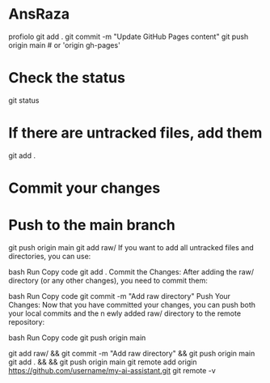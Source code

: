 # AnsRaza
profiolo
git add .
git commit -m "Update GitHub Pages content"
git push origin main  # or 'origin gh-pages'
# Check the status
git status

# If there are untracked files, add them
git add .

# Commit your changes



# Push to the main branch
git push origin main
git add raw/
If you want to add all untracked files and directories, you can use:

bash
Run
Copy code
git add .
Commit the Changes: After adding the raw/ directory (or any other changes), you need to commit them:

bash
Run
Copy code
git commit -m "Add raw directory"
Push Your Changes: Now that you have committed your changes, you can push both your local commits and the n ewly added raw/ directory to the remote repository:

bash
Run
Copy code
git push origin main

git add raw/ && git commit -m "Add raw directory" && git push origin main
git add . && 
 && git push origin main
 git remote add origin https://github.com/username/my-ai-assistant.git
 git remote -v